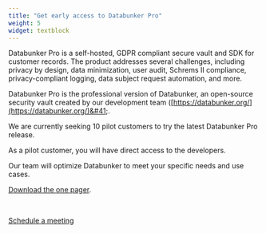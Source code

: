 ```yaml
---
title: "Get early access to Databunker Pro"
weight: 5
widget: textblock
---
```

<style>
div#free-takeaway {display:none;}
</style>

Databunker Pro is a self-hosted, GDPR compliant secure vault and SDK for customer records. The product addresses several challenges, including privacy by design, data minimization, user audit, Schrems II compliance, privacy-compliant logging, data subject request automation, and more.

Databunker Pro is the professional version of Databunker, an open-source security vault created by our development team &#40;[https://databunker.org/](https://databunker.org/)&#41;.

We are currently seeking 10 pilot customers to try the latest Databunker Pro release.

As a pilot customer, you will have direct access to the developers.

Our team will optimize Databunker to meet your specific needs and use cases.

[Download the one pager](https://privacybunker.io/files/databunker-pro.pdf).

&nbsp;

<a href="https://calendly.com/stremovsky/30min" class="btn-primary btn-lg btn page-scroll">Schedule a meeting</a>

